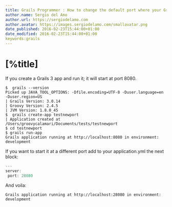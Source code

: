 ```yaml
---
title: Grails Programmer : How to change the default port where your Grails App runs?
author.name: Sergio del Amo
author.url: https://sergiodelamo.com
author.avatar: https://images.sergiodelamo.com/smallavatar.png 
date_published: 2016-02-23T15:44:00+01:00
date_modified: 2016-02-23T15:44:00+01:00
keywords:grails
---
```


# [%title]

If you create a Grails 3 app and run it; it will start at port 8080.

```
$  grails --version
Picked up JAVA_TOOL_OPTIONS: -Dfile.encoding=UTF-8 -Duser.language=en -Duser.region=US
| Grails Version: 3.0.14
| Groovy Version: 2.4.5
| JVM Version: 1.8.0_45
$  grails create-app testnewport
| Application created at /Users/groovycalamari/Documents/tests/testnewport
$ cd testnewport
$ grails run-app
Grails application running at http://localhost:8080 in environment: development
```

If you want to start it at a different port add to your application.yml the next block:

```groovy
---
server:
 port: 28080
```

And voila:

```
Grails application running at http://localhost:28080 in environment: development
```
